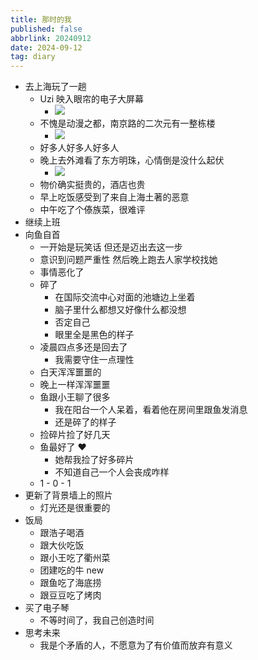 ```yaml
---
title: 那时的我
published: false
abbrlink: 20240912
date: 2024-09-12
tag: diary
---
```


- 去上海玩了一趟
  - Uzi 映入眼帘的电子大屏幕
    - ![](https://cdn.jsdelivr.net/gh/jiechen257/personal-gallery@main/img/202409121856290.jpeg)
  - 不愧是动漫之都，南京路的二次元有一整栋楼
    - ![](https://cdn.jsdelivr.net/gh/jiechen257/personal-gallery@main/img/202409121914841.jpeg)
  - 好多人好多人好多人
  - 晚上去外滩看了东方明珠，心情倒是没什么起伏
    - ![](https://cdn.jsdelivr.net/gh/jiechen257/personal-gallery@main/img/202409121859563.jpeg)
  - 物价确实挺贵的，酒店也贵
  - 早上吃饭感受到了来自上海土著的恶意
  - 中午吃了个傣族菜，很难评
- 继续上班
- 向鱼自首
  - 一开始是玩笑话 但还是迈出去这一步
  - 意识到问题严重性 然后晚上跑去人家学校找她
  - 事情恶化了
  - 碎了
    - 在国际交流中心对面的池塘边上坐着
    - 脑子里什么都想又好像什么都没想
    - 否定自己
    - 眼里全是黑色的样子
  - 凌晨四点多还是回去了
    - 我需要守住一点理性
  - 白天浑浑噩噩的
  - 晚上一样浑浑噩噩
  - 鱼跟小王聊了很多
    - 我在阳台一个人呆着，看着他在房间里跟鱼发消息
    - 还是碎了的样子
  - 捡碎片捡了好几天
  - 鱼最好了 ❤️️
    - 她帮我捡了好多碎片
    - 不知道自己一个人会丧成咋样
  - 1 - 0 - 1
- 更新了背景墙上的照片
  - 灯光还是很重要的
- 饭局
  - 跟浩子喝酒
  - 跟大伙吃饭
  - 跟小王吃了衢州菜
  - 团建吃的牛 new
  - 跟鱼吃了海底捞
  - 跟豆豆吃了烤肉
- 买了电子琴
  - 不等时间了，我自己创造时间
- 思考未来
  - 我是个矛盾的人，不愿意为了有价值而放弃有意义